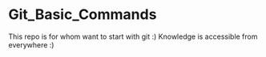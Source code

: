 # Git_Basic_Commands

This repo is for whom want to start with git :)
Knowledge is accessible from everywhere :)
